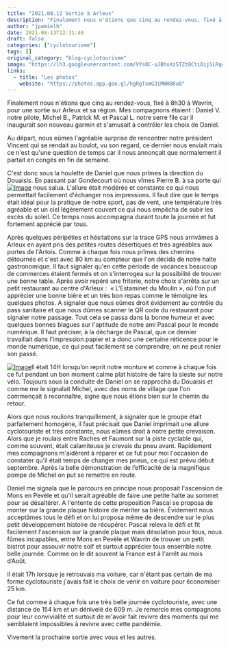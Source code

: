 ```yaml
---
title: "2021.08.12 Sortie à Arleux"
description: "Finalement nous n'étions que cinq au rendez-vous, fixé à 8h30 à Wavrin, pour une sortie sur Arleux et sa région. Mes compagnons étaient : Daniel V. notre pilote, Michel B., Patrick M. et Pascal L. notre serre file car il inaugurait son nouveau garmin et s'amusait à contrôler les choix de Daniel."
author: "jpamielh"
date: 2021-08-13T12:31:40
draft: false
categories: ["cyclotourisme"]
tags: []
original_category: "blog-cyclotourisme"
image: "https://lh3.googleusercontent.com/VYsOC-uJBhxXzSTZt8CtiOijSLRq4wHZcy9lcOBHUOen4G94W94uvrlMiN5xYC0dAlBtHMoeCGdFuvOqaGkhRYqG2nJ72CzrNth09Zp--ph7vUXYYuhI3plImKLLfUDyFvx4xXKRGpoUAd8CYvDneeVAwiJCHf9WhQEgrdafr_xIip0hkaKSKgnPrHyDIQc_tHDBowrVcw6kiAywD4yxoyyge2fIAWwlJx9TxxupeoAQMCDRxAowQwlUlvRQPilZvQZ2zxa7wte7izzGgG5rnS2Xz_MsR5415XC4K9sRrQw0_kjR6W-jgQhVou2WMpa1r2rRyfrEpBdYC3iyNSiPDzfDjUDdX0yC2ucN7OlFRi5B2CsASj9UPj2KHkGis4eda-wFKPiRlo9qUkIlik52uHlGB8NSB6dLUaufHVQidqOjFJh9d1Rx9TlHY1dou0bYBVWHgbU2I53KYkmmx0DzeHeDe_ypqPnPrt8Bdt89neB9VAD21jvQaQOJMDqp-mWlze2NMdSRszTifagm0mN61u_qw1ckeXH2PXf4JPbHetwVXXPUSoBBiQyD0YZGH13Ixsvvi-XYHVn9vWLFDx-GD0PDKC7QReGjZSDoLMdE0xYz9ZVJ100VIj42gA-wsUWFbX6QN5-UDNspCfpFcS6qLjg2BKcMXb5wbfrBqdTooU76XAUtsbdo1m8r1-lf-2EGmK_gj5vpD4JYsgfLrdAm6X-nog=w1200-h900-no?authuser=0"
links:
  - title: "Les photos"
    website: "https://photos.app.goo.gl/hgRgTxmG3iMWHB8u8"
---
```


Finalement nous n'étions que cinq au rendez-vous, fixé à 8h30 à Wavrin, pour une sortie sur Arleux et sa région. Mes compagnons étaient&nbsp;: Daniel V. notre pilote, Michel B., Patrick M. et Pascal L. notre serre file car il inaugurait son nouveau garmin et s'amusait à contrôler les choix de Daniel.

<!--more-->

Au départ, nous eûmes l'agréable surprise de rencontrer notre président Vincent qui se rendait au boulot, vu son regard, ce dernier nous enviait mais ce n'est qu'une question de temps car il nous annonçait que normalement il partait en congés en fin de semaine.

C'est donc sous la houlette de Daniel que nous prîmes la direction du Douaisis. En passant par Gondecourt où nous vîmes Pierre B. à sa porte qui[![Image](https://lh3.googleusercontent.com/INjSJj1Fd-H4Bt6pqt8Iw793p9xI1K6pC-OxfyBV0wyegvkcNQRf6qJcdcnT0Jv23tN5gE4hveZuNa5RRqPstwfdRrF7xkCung5tWPVcXvplsP3XH8xNsPQpFB38KhBf_EY6rLEo_C6T1whlUpSMz0TZWH4zBgE4VrehzI-qiQS6bL0uuahYrVN_tzISoMLboylLRR7qFEVc8sk9mekioaTWZZ2hEtd-NjL0VO_Lr8BFUuiDi9RQP63lPaJeyqrzqbG8aPVwvtA4zJTQ-lD83D4bTLCxymQDY8uXzbEQJSi9k5CXObpALyo3zdebvEaEAyKF7iljhBQq6f-9ZIyOT-7zWM81Lkolo1gXgFDbR7sQhOYhCzufPBwy2oinkVVFb2d6kZVMprGeJbPQNmu4ooT0kkOBr80e8yNPbH59J3vLjYAQ-WkktHYU8r707XCCjFALbLHtDEJxEuxpV6Yh5rT95OlmSdKR2REsRgU-coWciyDjfgl-BMgc93KBFHmMLgoDnBhZLS7SNbZXVvKgt40REjZXT6NseN6peBggRv-GbDxRjdZckBX74J601sWSFP7F80ecyfT5mdMwqH1CtXtFV0-yCi92ffts0NZFBxuBratNaQecEFlYF12ALiTGzSKur8yDh1u_dGVyGCWmEoqir6RVPNlwcN6aZRtdkgieJY2ofY1TpSUmcGecMqiSRvn0ClSzeaG1PN0k6F1MtZFJ7A=w1200-h900-no?authuser=0)](https://lh3.googleusercontent.com/INjSJj1Fd-H4Bt6pqt8Iw793p9xI1K6pC-OxfyBV0wyegvkcNQRf6qJcdcnT0Jv23tN5gE4hveZuNa5RRqPstwfdRrF7xkCung5tWPVcXvplsP3XH8xNsPQpFB38KhBf_EY6rLEo_C6T1whlUpSMz0TZWH4zBgE4VrehzI-qiQS6bL0uuahYrVN_tzISoMLboylLRR7qFEVc8sk9mekioaTWZZ2hEtd-NjL0VO_Lr8BFUuiDi9RQP63lPaJeyqrzqbG8aPVwvtA4zJTQ-lD83D4bTLCxymQDY8uXzbEQJSi9k5CXObpALyo3zdebvEaEAyKF7iljhBQq6f-9ZIyOT-7zWM81Lkolo1gXgFDbR7sQhOYhCzufPBwy2oinkVVFb2d6kZVMprGeJbPQNmu4ooT0kkOBr80e8yNPbH59J3vLjYAQ-WkktHYU8r707XCCjFALbLHtDEJxEuxpV6Yh5rT95OlmSdKR2REsRgU-coWciyDjfgl-BMgc93KBFHmMLgoDnBhZLS7SNbZXVvKgt40REjZXT6NseN6peBggRv-GbDxRjdZckBX74J601sWSFP7F80ecyfT5mdMwqH1CtXtFV0-yCi92ffts0NZFBxuBratNaQecEFlYF12ALiTGzSKur8yDh1u_dGVyGCWmEoqir6RVPNlwcN6aZRtdkgieJY2ofY1TpSUmcGecMqiSRvn0ClSzeaG1PN0k6F1MtZFJ7A=w1200-h900-no?authuser=0) nous salua. L'allure était modérée et constante ce qui nous permettait facilement d'échanger nos impressions. Il faut dire que le temps était idéal pour la pratique de notre sport, pas de vent, une température très agréable et un ciel légèrement couvert ce qui nous empêcha de subir les excès du soleil. Ce temps nous accompagna durant toute la journée et fut fortement apprécié par tous.

Après quelques péripéties et hésitations sur la trace GPS nous arrivâmes à Arleux en ayant pris des petites routes désertiques et très agréables aux portes de l'Artois. Comme à chaque fois nous prîmes des chemins détournés et c'est avec 80 km au compteur que l'on décida de notre halte gastronomique. Il faut signaler qu'en cette période de vacances beaucoup de commerces étaient fermés et on s'interrogea sur la possibilité de trouver une bonne table. Après avoir repéré une friterie, notre choix s'arrêta sur un petit restaurant au centre d'Arleux&nbsp;:&nbsp; «&nbsp;L'Estaminet du Moulin&nbsp;», où l'on put apprécier une bonne bière et un très bon repas comme le témoigne les quelques photos. A signaler que nous eûmes droit évidement au contrôle du pass sanitaire et que nous dûmes scanner le QR code du restaurant pour signaler notre passage. Tout cela se passa dans la bonne humeur et avec quelques bonnes blagues sur l'aptitude de notre ami Pascal pour le monde numérique. Il faut préciser, à la décharge de Pascal, que ce dernier travaillait dans l'impression papier et a donc une certaine réticence pour le monde numérique, ce qui peut facilement se comprendre, on ne peut renier son passé.

[![Image](https://lh3.googleusercontent.com/vJLRZiQo6VZRnYJUZ7Yjv-I0jp3V3we4E4Zz5BzFBnmLrsEktS9rnrKbyW5FwNfEadsVcVpgN45mq05oGEc2y8Iu2BCMaZJkLj3CMybpXBO79Z1fXOYgRsX7hjJDGJKdDKWjzvMcm08VIeR0ZkZKBRZaM2pBqqTTTjJakM_vHy0GTW_qS-aHgsUzGUn-URLvh1O2JF9FdDqfU3EwxHMhs_LTXp670Y9Tp622M7LrVIC0Ymapbti65Ke4YtuDX5IWoyZ2zXwGaz84AHulboydwhm-NKrd3TW1_h_5Iv6D0Dy-nHMMbaLqr1vg62JAZ80RiUu532bSgqq15mJVXXxFy_o5xYDXXawe5PbWm24XhaoJWbKFKOgR4W9h6Knky4XyIkPrDHraHrgMS-xs5SK84KHUkO7kUkoMC_VdDmBp_cGRkikUcXOotpTguvC_VoTB4wjhxnZPFPGSc_AroLFWfynOeSiPykseK2iiMgFh7Y2hGKMzRRcZ9VA3W_nHo0CBo2xTOcsS7kQD1sCv38ZYfrZAugNsNtxs8DYwdBt9W_8URAS5_nlg1rMjm--Iw85xpFTUDy_QfbOxWGGKEi6xl6F_kVFvie3K7Fwa7lCJlxg7DrcuvjPFAIAnxcFsDMV_qAh9eZkI2Dg-4PmmKAbMzoOwq8o8oCeW9Id4lfz8RC93hhjI6ky-fWTorg0FF-0vrnmpFhxCpdlwGNpEzwNIaymiSg=w1200-h900-no?authuser=0)](https://lh3.googleusercontent.com/vJLRZiQo6VZRnYJUZ7Yjv-I0jp3V3we4E4Zz5BzFBnmLrsEktS9rnrKbyW5FwNfEadsVcVpgN45mq05oGEc2y8Iu2BCMaZJkLj3CMybpXBO79Z1fXOYgRsX7hjJDGJKdDKWjzvMcm08VIeR0ZkZKBRZaM2pBqqTTTjJakM_vHy0GTW_qS-aHgsUzGUn-URLvh1O2JF9FdDqfU3EwxHMhs_LTXp670Y9Tp622M7LrVIC0Ymapbti65Ke4YtuDX5IWoyZ2zXwGaz84AHulboydwhm-NKrd3TW1_h_5Iv6D0Dy-nHMMbaLqr1vg62JAZ80RiUu532bSgqq15mJVXXxFy_o5xYDXXawe5PbWm24XhaoJWbKFKOgR4W9h6Knky4XyIkPrDHraHrgMS-xs5SK84KHUkO7kUkoMC_VdDmBp_cGRkikUcXOotpTguvC_VoTB4wjhxnZPFPGSc_AroLFWfynOeSiPykseK2iiMgFh7Y2hGKMzRRcZ9VA3W_nHo0CBo2xTOcsS7kQD1sCv38ZYfrZAugNsNtxs8DYwdBt9W_8URAS5_nlg1rMjm--Iw85xpFTUDy_QfbOxWGGKEi6xl6F_kVFvie3K7Fwa7lCJlxg7DrcuvjPFAIAnxcFsDMV_qAh9eZkI2Dg-4PmmKAbMzoOwq8o8oCeW9Id4lfz8RC93hhjI6ky-fWTorg0FF-0vrnmpFhxCpdlwGNpEzwNIaymiSg=w1200-h900-no?authuser=0)Il était 14H lorsqu’on reprit notre monture et comme à chaque fois ce fut pendant un bon moment calme plat histoire de faire la sieste sur notre vélo. Toujours sous la conduite de Daniel on se rapprocha du Douaisis et comme me le signalait Michel, avec des noms de village que l'on commençait à reconnaître, signe que nous étions bien sur le chemin du retour.

Alors que nous roulions tranquillement, à signaler que le groupe était parfaitement homogène, il faut précisait que Daniel imprimait une allure cyclotouriste et très constante, nous eûmes droit à notre petite crevaison. Alors que je roulais entre Raches et Faumont sur la piste cyclable qui, comme souvent, était calamiteuse je crevais du pneu avant. Rapidement mes compagnons m'aidèrent à réparer et ce fut pour moi l'occasion de constater qu'il était temps de changer mes pneus, ce qui est prévu début septembre. Après la belle démonstration de l’efficacité de la magnifique pompe de Michel on put se remettre en route.

Daniel me signala que le parcours en principe nous proposait l'ascension de Mons en Pevèle et qu'il serait agréable de faire une petite halte au sommet pour se désaltérer. A l'entente de cette proposition Pascal se proposa de monter sur la grande plaque histoire de mériter sa bière. Évidement nous acceptâmes tous le défi et on lui proposa même de descendre sur le plus petit développement histoire de récupérer. Pascal releva le défi et fit facilement l'ascension sur la grande plaque mais désolation pour tous, nous fûmes incapables, entre Mons en Pevèle et Wavrin de trouver un petit bistrot pour assouvir notre soif et surtout apprécier tous ensemble notre belle journée. Comme on le dit souvent la France est à l'arrêt au mois d’Août.

Il était 17h lorsque je retrouvais ma voiture, car n'étant pas certain de ma forme cyclotouriste j'avais fait le choix de venir en voiture pour économiser 25 km.

Ce fut comme à chaque fois une très belle journée cyclotouriste, avec une distance de 154 km et un dénivelé de 609 m. Je remercie mes compagnons pour leur convivialité et surtout de m'avoir fait revivre des moments qui me semblaient impossibles à revivre avec cette pandémie.

Vivement la prochaine sortie avec vous et les autres.